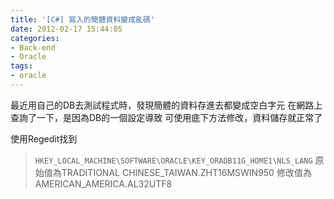 ```yaml
---
title: '[C#] 寫入的簡體資料變成亂碼'
date: 2012-02-17 15:44:05
categories:
- Back-end
- Oracle
tags:
- oracle
---
```

最近用自己的DB去測試程式時，發現簡體的資料存進去都變成空白字元
在網路上查詢了一下，是因為DB的一個設定導致
可使用底下方法修改，資料儲存就正常了

<!--more-->

使用Regedit找到
> `HKEY_LOCAL_MACHINE\SOFTWARE\ORACLE\KEY_ORADB11G_HOME1\NLS_LANG`
原始值為TRADITIONAL CHINESE_TAIWAN.ZHT16MSWIN950
修改值為AMERICAN_AMERICA.AL32UTF8